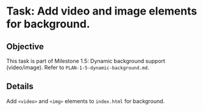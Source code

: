 # Task: Add video and image elements for background.

## Objective
This task is part of Milestone 1.5: Dynamic background support (video/image). Refer to `PLAN-1-5-dynamic-background.md`.

## Details
Add `<video>` and `<img>` elements to `index.html` for background.
